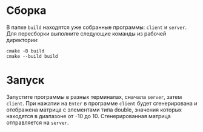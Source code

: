 # Сборка
В папке `build` находятся уже собранные программы: `client` и `server`. Для пересборки выполните следующие команды из рабочей директории:
```
cmake -B build
cmake --build build
```

# Запуск
Запустите программы в разных терминалах, сначала `server`, затем `client`. При нажатии на `Enter` в программе `client` будет сгенерирована и отображена матрица с элементами типа double, значения которых находятся в диапазоне от -10 до 10. Сгенерированная матрица отправляется на `server`.
